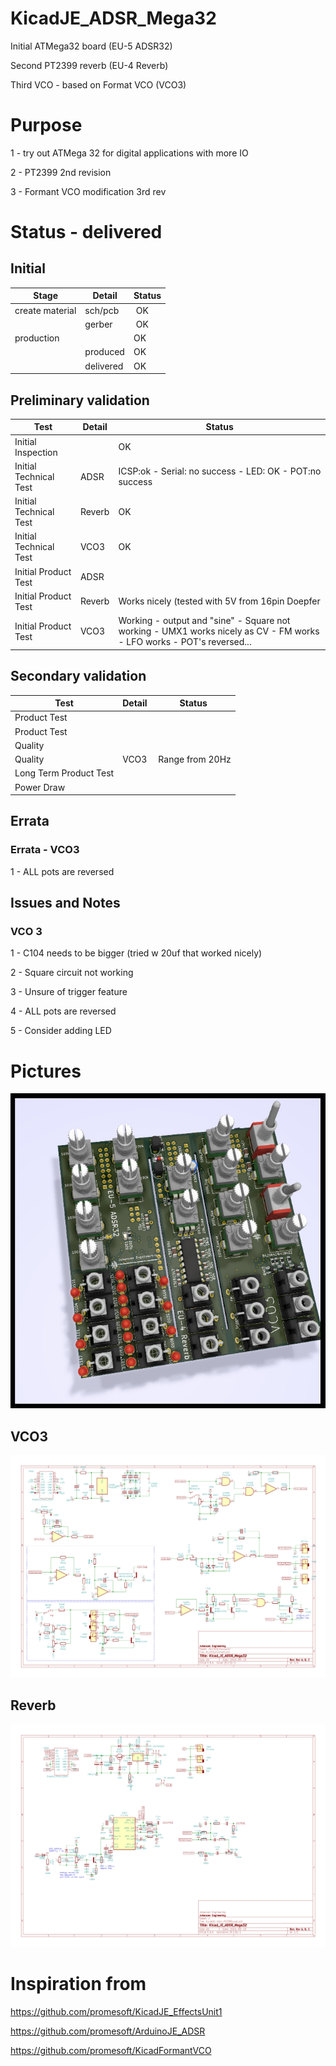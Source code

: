 # KicadJE_ADSR_Mega32
Initial ATMega32 board (EU-5 ADSR32)

Second PT2399 reverb (EU-4 Reverb)

Third VCO - based on Format VCO (VCO3)

# Purpose
1 - try out ATMega 32 for digital applications with more IO

2 - PT2399 2nd revision

3 - Formant VCO modification 3rd rev

# Status - delivered
## Initial 
| Stage  | Detail | Status |
| ------------- | ------------- | ------------- |
| create material  | sch/pcb | OK  |
| | gerber | OK |
| production  |   | OK |
|  | produced | OK |
|  | delivered | OK |

## Preliminary validation
| Test  | Detail | Status |
| ------------- | ------------- | ------------- |
| Initial Inspection | | OK |
| Initial Technical Test | ADSR | ICSP:ok - Serial: no success - LED: OK - POT:no success|
| Initial Technical Test | Reverb | OK |
| Initial Technical Test | VCO3 | OK |
| Initial Product Test | ADSR | |
| Initial Product Test | Reverb | Works nicely (tested with 5V from 16pin Doepfer|
| Initial Product Test | VCO3 | Working - output and "sine" - Square not working - UMX1 works nicely as CV - FM works - LFO works - POT's reversed... |

## Secondary validation
| Test  | Detail | Status |
| ------------- | ------------- |------------- |
| Product Test |  | |
| Product Test |  |  |
| Quality | | |
| Quality | VCO3 | Range from 20Hz |
| Long Term Product Test |  |  |
| Power Draw |  | 

## Errata
### Errata - VCO3
1 - ALL pots are reversed

## Issues and Notes
### VCO 3
1 - C104 needs to be bigger (tried w 20uf that worked nicely)

2 - Square circuit not working

3 - Unsure of trigger feature

4 - ALL pots are reversed

5 - Consider adding LED

# Pictures
![](KicadJE_ADSR_Mega32/KicadJE_ADSR_Mega32_Front1.png)
## VCO3
![](VCO3_sch.png)
## Reverb
![](EU1-PT2399_sch.png)

# Inspiration from 
https://github.com/promesoft/KicadJE_EffectsUnit1

https://github.com/promesoft/ArduinoJE_ADSR

https://github.com/promesoft/KicadFormantVCO
